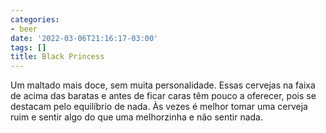 ```yaml
---
categories:
- beer
date: '2022-03-06T21:16:17-03:00'
tags: []
title: Black Princess
---
```


Um maltado mais doce, sem muita personalidade. Essas cervejas na faixa de acima das baratas e antes de ficar caras têm pouco a oferecer, pois se destacam pelo equilíbrio de nada. Às vezes é melhor tomar uma cerveja ruim e sentir algo do que uma melhorzinha e não sentir nada.